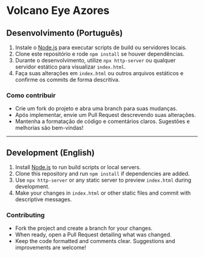 # Volcano Eye Azores

## Desenvolvimento (Português)

1. Instale o [Node.js](https://nodejs.org/) para executar scripts de build ou servidores locais.
2. Clone este repositório e rode `npm install` se houver dependências.
3. Durante o desenvolvimento, utilize `npx http-server` ou qualquer servidor estático para visualizar `index.html`.
4. Faça suas alterações em `index.html` ou outros arquivos estáticos e confirme os commits de forma descritiva.

### Como contribuir

- Crie um fork do projeto e abra uma branch para suas mudanças.
- Após implementar, envie um Pull Request descrevendo suas alterações.
- Mantenha a formatação de código e comentários claros. Sugestões e melhorias são bem-vindas!

---

## Development (English)

1. Install [Node.js](https://nodejs.org/) to run build scripts or local servers.
2. Clone this repository and run `npm install` if dependencies are added.
3. Use `npx http-server` or any static server to preview `index.html` during development.
4. Make your changes in `index.html` or other static files and commit with descriptive messages.

### Contributing

- Fork the project and create a branch for your changes.
- When ready, open a Pull Request detailing what was changed.
- Keep the code formatted and comments clear. Suggestions and improvements are welcome!

